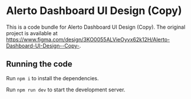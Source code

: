 
  # Alerto Dashboard UI Design (Copy)

  This is a code bundle for Alerto Dashboard UI Design (Copy). The original project is available at https://www.figma.com/design/3KO0055ALVieOyvx62k12H/Alerto-Dashboard-UI-Design--Copy-.

  ## Running the code

  Run `npm i` to install the dependencies.

  Run `npm run dev` to start the development server.
  